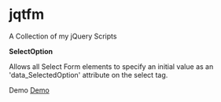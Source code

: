 jqtfm
=====

A Collection of my jQuery Scripts

**SelectOption**

Allows all Select Form elements to specify an initial value as an 'data_SelectedOption' attribute on the select tag.

 Demo <a href="demo/demo_SelectedOption.html">Demo</a>